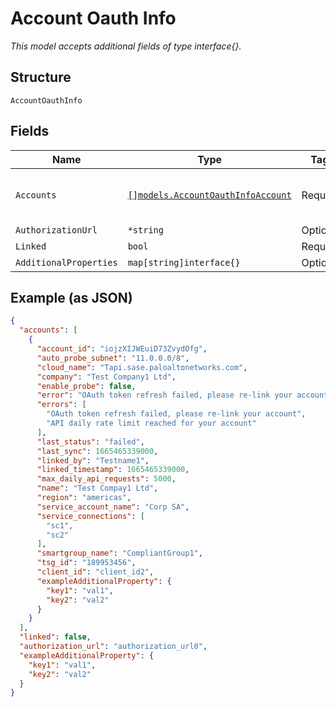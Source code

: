 
# Account Oauth Info

*This model accepts additional fields of type interface{}.*

## Structure

`AccountOauthInfo`

## Fields

| Name | Type | Tags | Description |
|  --- | --- | --- | --- |
| `Accounts` | [`[]models.AccountOauthInfoAccount`](../../doc/models/account-oauth-info-account.md) | Required | List of linked account details |
| `AuthorizationUrl` | `*string` | Optional | - |
| `Linked` | `bool` | Required | - |
| `AdditionalProperties` | `map[string]interface{}` | Optional | - |

## Example (as JSON)

```json
{
  "accounts": [
    {
      "account_id": "iojzXIJWEuiD73ZvydOfg",
      "auto_probe_subnet": "11.0.0.0/8",
      "cloud_name": "Tapi.sase.paloaltonetworks.com",
      "company": "Test Company1 Ltd",
      "enable_probe": false,
      "error": "OAuth token refresh failed, please re-link your account",
      "errors": [
        "OAuth token refresh failed, please re-link your account",
        "API daily rate limit reached for your account"
      ],
      "last_status": "failed",
      "last_sync": 1665465339000,
      "linked_by": "Testname1",
      "linked_timestamp": 1665465339000,
      "max_daily_api_requests": 5000,
      "name": "Test Compay1 Ltd",
      "region": "americas",
      "service_account_name": "Corp SA",
      "service_connections": [
        "sc1",
        "sc2"
      ],
      "smartgroup_name": "CompliantGroup1",
      "tsg_id": "189953456",
      "client_id": "client_id2",
      "exampleAdditionalProperty": {
        "key1": "val1",
        "key2": "val2"
      }
    }
  ],
  "linked": false,
  "authorization_url": "authorization_url0",
  "exampleAdditionalProperty": {
    "key1": "val1",
    "key2": "val2"
  }
}
```

